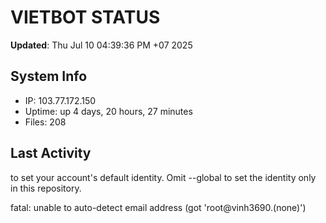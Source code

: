 # VIETBOT STATUS
**Updated**: Thu Jul 10 04:39:36 PM +07 2025

## System Info
- IP: 103.77.172.150
- Uptime: up 4 days, 20 hours, 27 minutes
- Files: 208

## Last Activity

to set your account's default identity.
Omit --global to set the identity only in this repository.

fatal: unable to auto-detect email address (got 'root@vinh3690.(none)')
